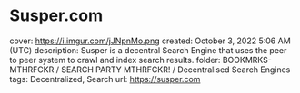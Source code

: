# Susper.com

cover: https://i.imgur.com/jJNpnMo.png
created: October 3, 2022 5:06 AM (UTC)
description: Susper is a decentral Search Engine that uses the peer to peer system to crawl and index search results.
folder: BOOKMRKS-MTHRFCKR / SEARCH PARTY MTHRFCKR! / Decentralised Search Engines
tags: Decentralized, Search
url: https://susper.com